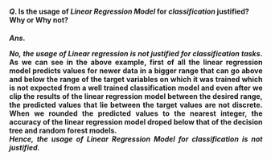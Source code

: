 #### $Q.$ Is the usage of ***Linear Regression Model*** for ***classification*** justified? Why or Why not?

#### $Ans.$ <p align="justify"> <b><i>No, the usage of Linear regression is not justified for classification tasks</b></i>. As we can see in the above example, first of all the linear regression model predicts values for newer data in a bigger range that can go above and below the range of the target variables on which it was trained which is not expected from a well trained classification model and even after we clip the results of the linear regression model between the desired range, the predicted values that lie between the target values are not discrete. When we rounded the predicted values to the nearest integer, the accuracy of the linear regression model droped below that of the decision tree and random forest models.<br> <b><i>Hence, the usage of Linear Regression Model for classification is not justified.</b></i></p> 